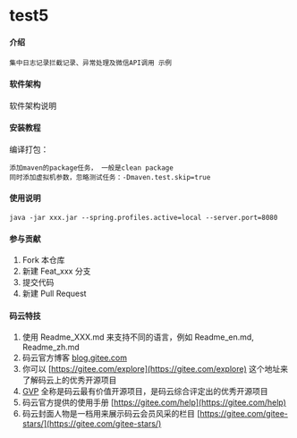 # test5

#### 介绍

	集中日志记录拦截记录、异常处理及微信API调用 示例

#### 软件架构
软件架构说明


#### 安装教程

 编译打包：

	添加maven的package任务， 一般是clean package
	同时添加虚拟机参数，忽略测试任务：-Dmaven.test.skip=true

#### 使用说明

	java -jar xxx.jar --spring.profiles.active=local --server.port=8080
 	


#### 参与贡献

1. Fork 本仓库
2. 新建 Feat_xxx 分支
3. 提交代码
4. 新建 Pull Request


#### 码云特技

1. 使用 Readme\_XXX.md 来支持不同的语言，例如 Readme\_en.md, Readme\_zh.md
2. 码云官方博客 [blog.gitee.com](https://blog.gitee.com)
3. 你可以 [https://gitee.com/explore](https://gitee.com/explore) 这个地址来了解码云上的优秀开源项目
4. [GVP](https://gitee.com/gvp) 全称是码云最有价值开源项目，是码云综合评定出的优秀开源项目
5. 码云官方提供的使用手册 [https://gitee.com/help](https://gitee.com/help)
6. 码云封面人物是一档用来展示码云会员风采的栏目 [https://gitee.com/gitee-stars/](https://gitee.com/gitee-stars/)